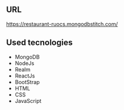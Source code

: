 ## URL
https://restaurant-ruocs.mongodbstitch.com/

## Used tecnologies
- MongoDB
- NodeJs
- Realm
- ReactJs
- BootStrap
- HTML
- CSS
- JavaScript
